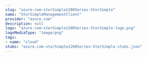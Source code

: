 ```yaml
---
slug: "azure-com-storSimple1200Series-StorSimple"
name: "StorSimpleManagementClient"
provider: "azure.com"
description: null
logo: "azure.com-storSimple1200Series-StorSimple-logo.png"
logoMediaType: "image/png"
tags:
- name: "cloud"
stubs: "azure.com-storSimple1200Series-StorSimple-stubs.json"
---
```

